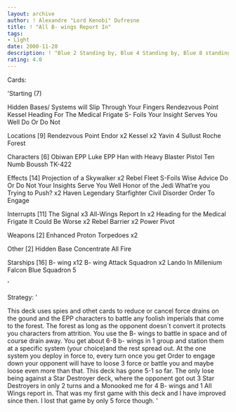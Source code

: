 ```yaml
---
layout: archive
author: ! Alexandre "Lord Kenobi" Dufresne
title: ! "All B- wings Report In"
tags:
- Light
date: 2000-11-20
description: ! "Blue 2 Standing by, Blue 4 Standing by, Blue 8 standing by, Blue 11 standing by, blue 9 standing by, blue 3 standing by."
rating: 4.0
---
```

Cards: 

'Starting (7)

Hidden Bases/ Systems will Slip Through Your Fingers
Rendezvous Point
Kessel
Heading For The Medical Frigate
S- Foils
Your Insight Serves You Well
Do Or Do Not

Locations [9]
Rendezvous Point
Endor x2
Kessel x2
Yavin 4
Sullust
Roche
Forest

Characters [6]
Obiwan EPP
Luke EPP
Han with Heavy Blaster Pistol
Ten Numb
Boussh
TK-422

Effects [14]
Projection of a Skywalker x2
Rebel Fleet
S-Foils
Wise Advice
Do Or Do Not
Your Insights Serve You Well
Honor of the Jedi
What’re you Trying to Push? x2
Haven
Legendary Starfighter
Civil Disorder
Order To Engage

Interrupts [11]
The Signal x3
All-Wings Report In x2
Heading for the Medical Frigate
It Could Be Worse x2
Rebel Barrier x2
Power Pivot

Weapons [2]
Enhanced Proton Torpedoes x2

Other [2]
Hidden Base
Concentrate All Fire

Starships [16]
B- wing x12
B- wing Attack Squadron x2
Lando In Millenium Falcon
Blue Squadron 5

'

Strategy: '

This deck uses spies and othet cards to reduce or cancel force drains on the gound and the EPP characters to battle any foolish imperials that come to the forest. The forest as long as the opponent doesn`t convert it protects you characters from attrition. You use the B- wings to battle in space and of course drain away. You get about 6-8 b- wings in 1 group and station them at a specific system (your choice)and the rest spread out. At the one system you deploy in force to, every turn once you get Order to engage down your opponent will have to loose 3 force or battle you and maybe loose even more than that. This deck has gone 5-1 so far. The only lose being against a Star Destroyer deck, where the opponent got out 3 Star Destroyers in only 2 turns and a Monooked me for 4 B- wings and 1 All Wings report in. That was my first game with this deck and I have improved since then. I lost that game by only 5 force though.	 '